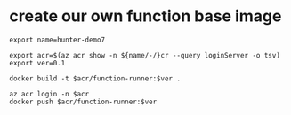 # create our own function base image
```
export name=hunter-demo7

export acr=$(az acr show -n ${name/-/}cr --query loginServer -o tsv)
export ver=0.1

docker build -t $acr/function-runner:$ver .

az acr login -n $acr
docker push $acr/function-runner:$ver
```